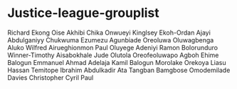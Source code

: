 # Justice-league-grouplist
Richard Ekong
Oise Akhibi
Chika Onwueyi
Kinglsey Ekoh-Ordan
Ajayi Abdulganiyy
Chukwuma Ezumezu
Agunbiade Oreoluwa
Oluwagbenga Aluko
Wilfred Airueghionmon
Paul Oluyege
Adeniyi Ramon
Bolorunduro Winner-Timothy
Aisabokhale Jude
Olutola Oreofeoluwapo
Agboh Ehime
Balogun Emmanuel
Ahmad Adelaja
Kamil Balogun
Morolake Orekoya
Liasu Hassan Temitope
Ibrahim Abdulkadir
Ata Tangban
Bamgbose Omodemilade
Davies Christopher
Cyril Paul
